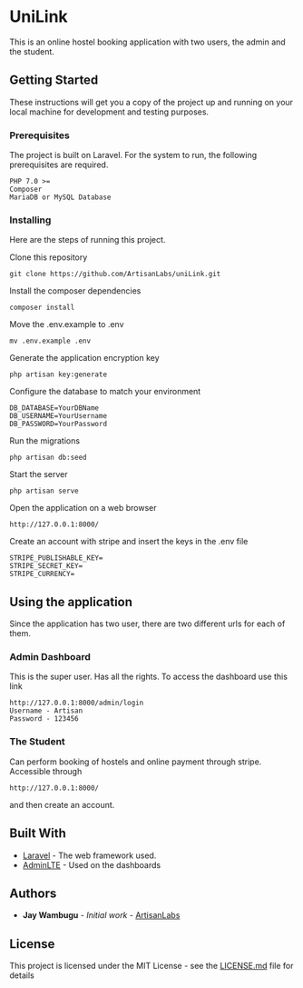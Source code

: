 # UniLink

This is an online hostel booking application with two users, the admin and the student.

## Getting Started

These instructions will get you a copy of the project up and running on your local machine for development and testing purposes.

### Prerequisites

The project is built on Laravel. For the system to run, the following prerequisites are required. 

```
PHP 7.0 >=
Composer
MariaDB or MySQL Database
```

### Installing
Here are the steps of running this project.

Clone this repository

```
git clone https://github.com/ArtisanLabs/uniLink.git
```

Install the composer dependencies

```
composer install
```

Move the .env.example to .env

```
mv .env.example .env
```

Generate the application encryption key
```
php artisan key:generate
```

Configure the database to match your environment
```
DB_DATABASE=YourDBName
DB_USERNAME=YourUsername
DB_PASSWORD=YourPassword
```

Run the migrations
```
php artisan db:seed
```

Start the server
```
php artisan serve
```

Open the application on a web browser
```
http://127.0.0.1:8000/
```

Create an account with stripe and insert the keys in the .env file
```
STRIPE_PUBLISHABLE_KEY=
STRIPE_SECRET_KEY=
STRIPE_CURRENCY=
```

## Using the application

Since the application has two user, there are two different urls for each of them.

### Admin Dashboard

This is the super user. Has all the rights. To access the dashboard use this link

```
http://127.0.0.1:8000/admin/login
Username - Artisan
Password - 123456
```

### The Student

Can perform booking of hostels and online payment through stripe. Accessible through

```
http://127.0.0.1:8000/
```

and then create an account.


## Built With

* [Laravel](https://laravel.com/) - The web framework used.
* [AdminLTE](https://adminlte.io/) - Used on the dashboards

## Authors

* **Jay Wambugu** - *Initial work* - [ArtisanLabs](https://github.com/ArtisanLabs/)

## License

This project is licensed under the MIT License - see the [LICENSE.md](LICENSE.md) file for details